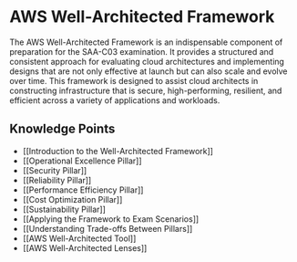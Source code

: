 # AWS Well-Architected Framework

The AWS Well-Architected Framework is an indispensable component of preparation for the SAA-C03 examination. It provides a structured and consistent approach for evaluating cloud architectures and implementing designs that are not only effective at launch but can also scale and evolve over time. This framework is designed to assist cloud architects in constructing infrastructure that is secure, high-performing, resilient, and efficient across a variety of applications and workloads.

## Knowledge Points

- [[Introduction to the Well-Architected Framework]]
- [[Operational Excellence Pillar]]
- [[Security Pillar]]
- [[Reliability Pillar]]
- [[Performance Efficiency Pillar]]
- [[Cost Optimization Pillar]]
- [[Sustainability Pillar]]
- [[Applying the Framework to Exam Scenarios]]
- [[Understanding Trade-offs Between Pillars]]
- [[AWS Well-Architected Tool]]
- [[AWS Well-Architected Lenses]]